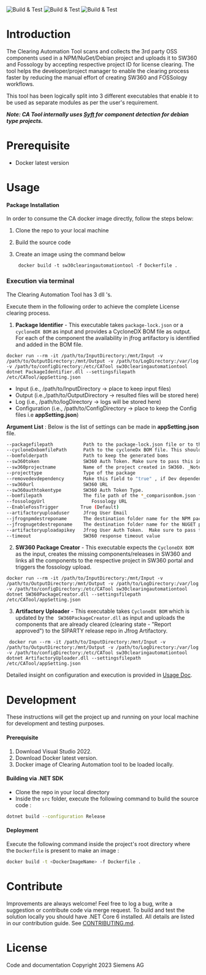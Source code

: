 ![Build & Test](https://github.com/siemens/continuous-clearing/workflows/Build%20&%20Test/badge.svg?branch=main)
![Build & Test](https://github.com/siemens/continuous-clearing/workflows/Docker-publish/badge.svg?branch=main)
![Build & Test](https://github.com/siemens/continuous-clearing/workflows/Publish%20Pacakges/badge.svg?branch=main)






# Introduction 

The Clearing Automation Tool scans and collects the 3rd party OSS components used in a NPM/NuGet/Debian project and uploads it to SW360 and Fossology by accepting respective project ID for license clearing. 
The tool helps the developer/project manager to enable the clearing process faster by reducing the 
manual effort of creating SW360 and FOSSology workflows.

This tool has been  logically split into 3 different executables that enable it to be used as separate modules as per the user's requirement.

**_Note: CA Tool internally uses [Syft](https://github.com/anchore/syft) for component detection for debian type projects._**

# Prerequisite
 
 -  Docker latest version
  

 # Usage
 
#### Package Installation 

 In order to consume the CA docker image directly, follow the steps below:

 1. Clone the repo to your local machine 
 2. Build the source code
 3. Create an image using the command below

    ` docker build -t sw30clearingautomationtool -f Dockerfile .` 

 ### Execution via terminal

The Clearing Automation Tool has 3 dll 's.

Execute them in the following order to achieve the complete License clearing process.

 
 1. **Package Identifier** - This executable takes `package-lock.json` or a `cycloneDX BOM` as input and provides a CycloneDX BOM file as output. For each of the component the availability in jfrog artifactory is identified and added in the BOM file.
 
```text
docker run --rm -it /path/to/InputDirectory:/mnt/Input -v /path/to/OutputDirectory:/mnt/Output -v /path/to/LogDirectory:/var/log -v /path/to/configDirectory:/etc/CATool sw30clearingautomationtool dotnet PackageIdentifier.dll --settingsfilepath /etc/CATool/appSetting.json
 ```
 * Input (i.e., /path/to/InputDirectory -> place to keep input files)
 * Output (i.e.,/path/to/OutputDirectory -> resulted files will be stored here) 
 * Log (i.e., /path/to/logDirectory -> logs will be stored here) 
 * Configuration (i.e., /path/to/ConfigDirectory -> place to keep the Config files i.e **appSetting.json**) 

**Argument List** : Below is the list of settings can be made in **appSetting.json** file.
 ```bash
 --packagefilepath           Path to the package-lock.json file or to the directory where the project is present in case we have multiple package-lock.json files.
 --cycloneDxbomfilePath      Path to the cycloneDx BOM file. This should not be used along with the package file path.Please note to give only one type of input at a time.
 --bomfolderpath             Path to keep the generated boms
 --sw360token                SW360 Auth Token. Make sure to pass this in a secure way so that critical credentials are not exposed.
 --sw360projectname          Name of the project created in SW360. _Note: Project name is case sensitive and should be same as it is in SW360, else execution will be aborted
 --projecttype               Type of the package
 --removedevdependency       Make this field to "true" , if Dev dependencies needs to be excluded from clearing
 --sw360url                  SW360 URL
 --sw360authtokentype        SW360 Auth Token Type.
 --bomfilepath               The file path of the *_comparisonBom.json file   
 --fossologyUrl 	            Fossology URL
 --EnableFossTrigger	    True (Default)      
 --artifactoryuploaduser     Jfrog User Email
 --jfrognpmdestreponame      The destination folder name for the NPM package to be copied to         
 --jfrognugetdestreponame    The destination folder name for the NUGET package to be copied to
 --artifactoryuploadapikey   Jfrog User Auth Token.  Make sure to pass this in a secure way so that critical credentials are not exposed.
 --timeout                   SW360 response timeout value 
 ```
 
 2. **SW360 Package Creator** - This executable expects the `CycloneDX BOM` as the input, creates the missing components/releases in SW360 and links all the components to the respective project in SW360 portal and triggers the fossology upload.
 
 ```text
 docker run --rm -it /path/to/InputDirectory:/mnt/Input -v /path/to/OutputDirectory:/mnt/Output -v /path/to/LogDirectory:/var/log -v /path/to/configDirectory:/etc/CATool sw30clearingautomationtool dotnet SW360PackageCreator.dll --settingsfilepath /etc/CATool/appSetting.json
```
 3. **Artifactory Uploader** - This executable takes `CycloneDX BOM` which is updated by the ` SW360PackageCreator.dll` as input and uploads the components that are already cleared (clearing state - "Report approved") to the SIPARTY release repo in Jfrog Artifactory.
 ```text
  docker run --rm -it /path/to/InputDirectory:/mnt/Input -v /path/to/OutputDirectory:/mnt/Output -v /path/to/LogDirectory:/var/log -v /path/to/configDirectory:/etc/CATool sw30clearingautomationtool dotnet ArtifactoryUploader.dll --settingsfilepath /etc/CATool/appSetting.json
  ```


Detailed insight on configuration and execution is provided in [Usage Doc](UsageDoc/CA_UsageDocument.md).

# Development

These instructions will get the project up and running on your local machine for development and testing purposes.

#### Prerequisite

1. Download Visual Studio 2022.
2. Download Docker latest version.
3. Docker image of Clearing Automation tool to be loaded locally.



#### Building via .NET SDK

* Clone the repo in your local directory
* Inside the `src` folder, execute the following command to build the source code :

```bash
dotnet build --configuration Release
 ```
 
#### Deployment

Execute the following command inside the project's root directory where the `Dockerfile` is present to make an image :

```bash
docker build -t <DockerImageName> -f Dockerfile .
 ```
# Contribute

Improvements are always welcome! Feel free to log a bug, write a suggestion or
contribute code via merge request. To build and test the solution locally you should have .NET Core 6 installed. All details are listed in our contribution guide.
See  [CONTRIBUTING.md](CONTRIBUTING.md).

# License

Code and documentation Copyright 2023 Siemens AG
